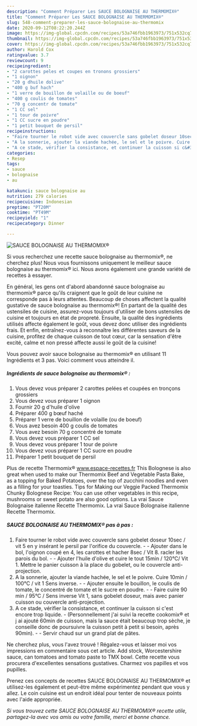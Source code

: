 ```yaml
---
description: "Comment Préparer Les SAUCE BOLOGNAISE AU THERMOMIX®"
title: "Comment Préparer Les SAUCE BOLOGNAISE AU THERMOMIX®"
slug: 548-comment-preparer-les-sauce-bolognaise-au-thermomix
date: 2020-09-12T08:22:20.244Z
image: https://img-global.cpcdn.com/recipes/53a746fbb1963973/751x532cq70/sauce-bolognaise-au-thermomix-photo-principale-de-la-recette.jpg
thumbnail: https://img-global.cpcdn.com/recipes/53a746fbb1963973/751x532cq70/sauce-bolognaise-au-thermomix-photo-principale-de-la-recette.jpg
cover: https://img-global.cpcdn.com/recipes/53a746fbb1963973/751x532cq70/sauce-bolognaise-au-thermomix-photo-principale-de-la-recette.jpg
author: Harold Cox
ratingvalue: 3.7
reviewcount: 9
recipeingredient:
- "2 carottes peles et coupes en tronons grossiers"
- "1 oignon"
- "20 g dhuile dolive"
- "400 g buf hach"
- "1 verre de bouillon de volaille ou de boeuf"
- "400 g coulis de tomates"
- "70 g concentr de tomate"
- "1 CC sel"
- "1 tour de poivre"
- "1 CC sucre en poudre"
- "1 petit bouquet de persil"
recipeinstructions:
- "Faire tourner le robot vide avec couvercle sans gobelet doseur 10sec / vit 5 en y insérant le persil par l&#39;orifice du couvercle.  Ajouter dans le bol, l&#39;oignon coupé en 4, les carottes et hacher 8sec / Vit 8. racler les parois du bol.  Ajouter l&#39;huile d&#39;olive et cuire le tout 15min / 120°C/ Vit 1. Mettre le panier cuisson à la place du gobelet, ou le couvercle anti-projection."
- "A la sonnerie, ajouter la viande hachée, le sel et le poivre. Cuire 10min / 100°C / vit 1 Sens inverse.   Ajouter ensuite le bouillon, le coulis de tomate, le concentré de tomate et le sucre en poudre.   Faire cuire 90 min / 95°C / Sens inverse Vit 1, sans gobelet doseur, mais avec panier cuisson ou couvercle anti-projection."
- "A ce stade, vérifier la consistance, et continuer la cuisson si c&#39;est encore trop liquide.  (Personnellement j&#39;ai suivi la recette cookomix® et j ai ajouté 60min de cuisson, mais la sauce était beaucoup trop sèche, je conseille donc de poursuivre la cuisson petit à petit si besoin, après 90min).  Servir chaud sur un grand plat de pâtes."
categories:
- Resep
tags:
- sauce
- bolognaise
- au

katakunci: sauce bolognaise au 
nutrition: 279 calories
recipecuisine: Indonesian
preptime: "PT20M"
cooktime: "PT49M"
recipeyield: "1"
recipecategory: Dinner

---
```



![SAUCE BOLOGNAISE AU THERMOMIX®](https://img-global.cpcdn.com/recipes/53a746fbb1963973/751x532cq70/sauce-bolognaise-au-thermomix-photo-principale-de-la-recette.jpg)

Si vous recherchez une recette sauce bolognaise au thermomix®, ne cherchez plus! Nous vous fournissons uniquement le meilleur sauce bolognaise au thermomix® ici. Nous avons également une grande variété de recettes à essayer.

En général, les gens ont d'abord abandonné sauce bolognaise au thermomix® parce qu'ils craignent que le goût de leur cuisine ne corresponde pas à leurs attentes. Beaucoup de choses affectent la qualité gustative de sauce bolognaise au thermomix®! En partant de la qualité des ustensiles de cuisine, assurez-vous toujours d'utiliser de bons ustensiles de cuisine et toujours en état de propreté. Ensuite, la qualité des ingrédients utilisés affecte également le goût, vous devez donc utiliser des ingrédients frais. Et enfin, entraînez-vous à reconnaître les différentes saveurs de la cuisine, profitez de chaque cuisson de tout cœur, car la sensation d'être excité, calme et non pressé affecte aussi le goût de la cuisine!

<!--inarticleads1-->

Vous pouvez avoir sauce bolognaise au thermomix® en utilisant 11 Ingrédients et 3 pas. Voici comment vous atteindre il.

##### Ingrédients de sauce bolognaise au thermomix® :

1. Vous devez vous préparer 2 carottes pelées et coupées en tronçons grossiers
1. Vous devez vous préparer 1 oignon
1. Fournir 20 g d&#39;huile d&#39;olive
1. Préparer 400 g bœuf haché
1. Préparer 1 verre de bouillon de volaille (ou de boeuf)
1. Vous avez besoin 400 g coulis de tomates
1. Vous avez besoin 70 g concentré de tomate
1. Vous devez vous préparer 1 CC sel
1. Vous devez vous préparer 1 tour de poivre
1. Vous devez vous préparer 1 CC sucre en poudre
1. Préparer 1 petit bouquet de persil


Plus de recette Thermomix® www.espace-recettes.fr This Bolognese is also great when used to make our Thermomix Beef and Vegetable Pasta Bake, as a topping for Baked Potatoes, over the top of zucchini noodles and even as a filling for your toasties. Tips for Making our Veggie Packed Thermomix Chunky Bolognese Recipe: You can use other vegetables in this recipe, mushrooms or sweet potato are also good options. La vrai Sauce Bolognaise italienne Recette Thermomix. La vrai Sauce Bolognaise italienne Recette Thermomix. 

<!--inarticleads2-->

##### SAUCE BOLOGNAISE AU THERMOMIX® pas à pas :

1. Faire tourner le robot vide avec couvercle sans gobelet doseur 10sec / vit 5 en y insérant le persil par l&#39;orifice du couvercle. -  - Ajouter dans le bol, l&#39;oignon coupé en 4, les carottes et hacher 8sec / Vit 8. racler les parois du bol. -  - Ajouter l&#39;huile d&#39;olive et cuire le tout 15min / 120°C/ Vit 1. Mettre le panier cuisson à la place du gobelet, ou le couvercle anti-projection.
1. A la sonnerie, ajouter la viande hachée, le sel et le poivre. Cuire 10min / 100°C / vit 1 Sens inverse.  -  - Ajouter ensuite le bouillon, le coulis de tomate, le concentré de tomate et le sucre en poudre.  -  - Faire cuire 90 min / 95°C / Sens inverse Vit 1, sans gobelet doseur, mais avec panier cuisson ou couvercle anti-projection.
1. A ce stade, vérifier la consistance, et continuer la cuisson si c&#39;est encore trop liquide.  - (Personnellement j&#39;ai suivi la recette cookomix® et j ai ajouté 60min de cuisson, mais la sauce était beaucoup trop sèche, je conseille donc de poursuivre la cuisson petit à petit si besoin, après 90min). -  - Servir chaud sur un grand plat de pâtes.


Ne cherchez plus, vous l&#39;avez trouvé ! Régalez-vous et laisser moi vos impressions en commentaire sous cet article. Add stock, Worcestershire sauce, can tomatoes and tomato paste to TMX bowl. Cette recette vous procurera d&#39;excellentes sensations gustatives. Charmez vos papilles et vos pupilles. 

<!--inarticleads1-->

<p>
Prenez ces concepts de recettes SAUCE BOLOGNAISE AU THERMOMIX® et utilisez-les également et peut-être même expérimentez pendant que vous y allez. Le coin cuisine est un endroit idéal pour tenter de nouveaux points avec l'aide appropriée.
</p>

<p>
<i>Si vous trouvez cette SAUCE BOLOGNAISE AU THERMOMIX® recette utile, partagez-la avec vos amis ou votre famille, merci et bonne chance.</i>
</p>
